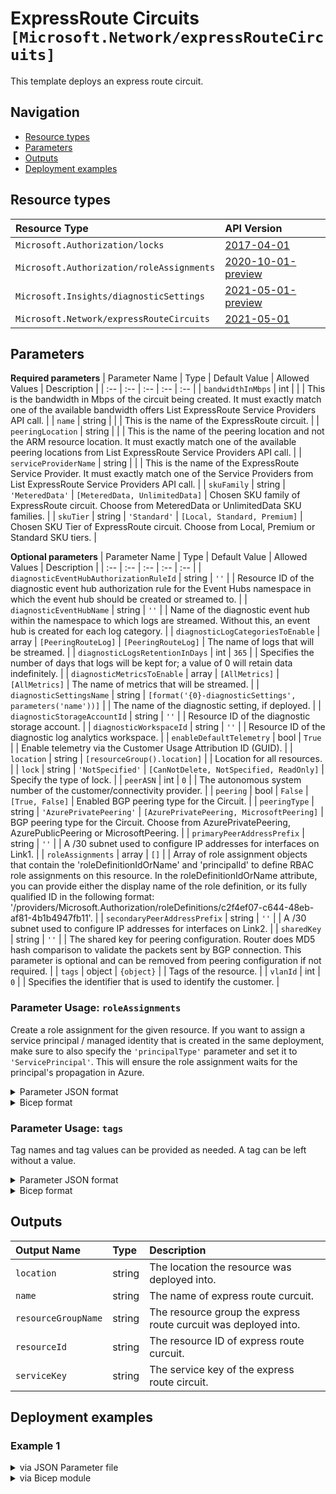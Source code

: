 # ExpressRoute Circuits `[Microsoft.Network/expressRouteCircuits]`

This template deploys an express route circuit.

## Navigation

- [Resource types](#Resource-types)
- [Parameters](#Parameters)
- [Outputs](#Outputs)
- [Deployment examples](#Deployment-examples)

## Resource types

| Resource Type | API Version |
| :-- | :-- |
| `Microsoft.Authorization/locks` | [2017-04-01](https://docs.microsoft.com/en-us/azure/templates/Microsoft.Authorization/2017-04-01/locks) |
| `Microsoft.Authorization/roleAssignments` | [2020-10-01-preview](https://docs.microsoft.com/en-us/azure/templates/Microsoft.Authorization/2020-10-01-preview/roleAssignments) |
| `Microsoft.Insights/diagnosticSettings` | [2021-05-01-preview](https://docs.microsoft.com/en-us/azure/templates/Microsoft.Insights/2021-05-01-preview/diagnosticSettings) |
| `Microsoft.Network/expressRouteCircuits` | [2021-05-01](https://docs.microsoft.com/en-us/azure/templates/Microsoft.Network/2021-05-01/expressRouteCircuits) |

## Parameters

**Required parameters**
| Parameter Name | Type | Default Value | Allowed Values | Description |
| :-- | :-- | :-- | :-- | :-- |
| `bandwidthInMbps` | int |  |  | This is the bandwidth in Mbps of the circuit being created. It must exactly match one of the available bandwidth offers List ExpressRoute Service Providers API call. |
| `name` | string |  |  | This is the name of the ExpressRoute circuit. |
| `peeringLocation` | string |  |  | This is the name of the peering location and not the ARM resource location. It must exactly match one of the available peering locations from List ExpressRoute Service Providers API call. |
| `serviceProviderName` | string |  |  | This is the name of the ExpressRoute Service Provider. It must exactly match one of the Service Providers from List ExpressRoute Service Providers API call. |
| `skuFamily` | string | `'MeteredData'` | `[MeteredData, UnlimitedData]` | Chosen SKU family of ExpressRoute circuit. Choose from MeteredData or UnlimitedData SKU families. |
| `skuTier` | string | `'Standard'` | `[Local, Standard, Premium]` | Chosen SKU Tier of ExpressRoute circuit. Choose from Local, Premium or Standard SKU tiers. |

**Optional parameters**
| Parameter Name | Type | Default Value | Allowed Values | Description |
| :-- | :-- | :-- | :-- | :-- |
| `diagnosticEventHubAuthorizationRuleId` | string | `''` |  | Resource ID of the diagnostic event hub authorization rule for the Event Hubs namespace in which the event hub should be created or streamed to. |
| `diagnosticEventHubName` | string | `''` |  | Name of the diagnostic event hub within the namespace to which logs are streamed. Without this, an event hub is created for each log category. |
| `diagnosticLogCategoriesToEnable` | array | `[PeeringRouteLog]` | `[PeeringRouteLog]` | The name of logs that will be streamed. |
| `diagnosticLogsRetentionInDays` | int | `365` |  | Specifies the number of days that logs will be kept for; a value of 0 will retain data indefinitely. |
| `diagnosticMetricsToEnable` | array | `[AllMetrics]` | `[AllMetrics]` | The name of metrics that will be streamed. |
| `diagnosticSettingsName` | string | `[format('{0}-diagnosticSettings', parameters('name'))]` |  | The name of the diagnostic setting, if deployed. |
| `diagnosticStorageAccountId` | string | `''` |  | Resource ID of the diagnostic storage account. |
| `diagnosticWorkspaceId` | string | `''` |  | Resource ID of the diagnostic log analytics workspace. |
| `enableDefaultTelemetry` | bool | `True` |  | Enable telemetry via the Customer Usage Attribution ID (GUID). |
| `location` | string | `[resourceGroup().location]` |  | Location for all resources. |
| `lock` | string | `'NotSpecified'` | `[CanNotDelete, NotSpecified, ReadOnly]` | Specify the type of lock. |
| `peerASN` | int | `0` |  | The autonomous system number of the customer/connectivity provider. |
| `peering` | bool | `False` | `[True, False]` | Enabled BGP peering type for the Circuit. |
| `peeringType` | string | `'AzurePrivatePeering'` | `[AzurePrivatePeering, MicrosoftPeering]` | BGP peering type for the Circuit. Choose from AzurePrivatePeering, AzurePublicPeering or MicrosoftPeering. |
| `primaryPeerAddressPrefix` | string | `''` |  | A /30 subnet used to configure IP addresses for interfaces on Link1. |
| `roleAssignments` | array | `[]` |  | Array of role assignment objects that contain the 'roleDefinitionIdOrName' and 'principalId' to define RBAC role assignments on this resource. In the roleDefinitionIdOrName attribute, you can provide either the display name of the role definition, or its fully qualified ID in the following format: '/providers/Microsoft.Authorization/roleDefinitions/c2f4ef07-c644-48eb-af81-4b1b4947fb11'. |
| `secondaryPeerAddressPrefix` | string | `''` |  | A /30 subnet used to configure IP addresses for interfaces on Link2. |
| `sharedKey` | string | `''` |  | The shared key for peering configuration. Router does MD5 hash comparison to validate the packets sent by BGP connection. This parameter is optional and can be removed from peering configuration if not required. |
| `tags` | object | `{object}` |  | Tags of the resource. |
| `vlanId` | int | `0` |  | Specifies the identifier that is used to identify the customer. |


### Parameter Usage: `roleAssignments`

Create a role assignment for the given resource. If you want to assign a service principal / managed identity that is created in the same deployment, make sure to also specify the `'principalType'` parameter and set it to `'ServicePrincipal'`. This will ensure the role assignment waits for the principal's propagation in Azure.

<details>

<summary>Parameter JSON format</summary>

```json
"roleAssignments": {
    "value": [
        {
            "roleDefinitionIdOrName": "Reader",
            "description": "Reader Role Assignment",
            "principalIds": [
                "12345678-1234-1234-1234-123456789012", // object 1
                "78945612-1234-1234-1234-123456789012" // object 2
            ]
        },
        {
            "roleDefinitionIdOrName": "/providers/Microsoft.Authorization/roleDefinitions/c2f4ef07-c644-48eb-af81-4b1b4947fb11",
            "principalIds": [
                "12345678-1234-1234-1234-123456789012" // object 1
            ],
            "principalType": "ServicePrincipal"
        }
    ]
}
```

</details>

<details>

<summary>Bicep format</summary>

```bicep
roleAssignments: [
    {
        roleDefinitionIdOrName: 'Reader'
        description: 'Reader Role Assignment'
        principalIds: [
            '12345678-1234-1234-1234-123456789012' // object 1
            '78945612-1234-1234-1234-123456789012' // object 2
        ]
    }
    {
        roleDefinitionIdOrName: '/providers/Microsoft.Authorization/roleDefinitions/c2f4ef07-c644-48eb-af81-4b1b4947fb11'
        principalIds: [
            '12345678-1234-1234-1234-123456789012' // object 1
        ]
        principalType: 'ServicePrincipal'
    }
]
```

</details>
<p>

### Parameter Usage: `tags`

Tag names and tag values can be provided as needed. A tag can be left without a value.

<details>

<summary>Parameter JSON format</summary>

```json
"tags": {
    "value": {
        "Environment": "Non-Prod",
        "Contact": "test.user@testcompany.com",
        "PurchaseOrder": "1234",
        "CostCenter": "7890",
        "ServiceName": "DeploymentValidation",
        "Role": "DeploymentValidation"
    }
}
```

</details>

<details>

<summary>Bicep format</summary>

```bicep
tags: {
    Environment: 'Non-Prod'
    Contact: 'test.user@testcompany.com'
    PurchaseOrder: '1234'
    CostCenter: '7890'
    ServiceName: 'DeploymentValidation'
    Role: 'DeploymentValidation'
}
```

</details>
<p>

## Outputs

| Output Name | Type | Description |
| :-- | :-- | :-- |
| `location` | string | The location the resource was deployed into. |
| `name` | string | The name of express route curcuit. |
| `resourceGroupName` | string | The resource group the express route curcuit was deployed into. |
| `resourceId` | string | The resource ID of express route curcuit. |
| `serviceKey` | string | The service key of the express route circuit. |

## Deployment examples

<h3>Example 1</h3>

<details>

<summary>via JSON Parameter file</summary>

```json
{
    "$schema": "https://schema.management.azure.com/schemas/2019-04-01/deploymentParameters.json#",
    "contentVersion": "1.0.0.0",
    "parameters": {
        "name": {
            "value": "<<namePrefix>>-az-erc-x-001"
        },
        "serviceProviderName": {
            "value": "Equinix"
        },
        "peeringLocation": {
            "value": "Amsterdam"
        },
        "bandwidthInMbps": {
            "value": 50
        },
        "skuTier": {
            "value": "Standard"
        },
        "skuFamily": {
            "value": "MeteredData"
        },
        "roleAssignments": {
            "value": [
                {
                    "roleDefinitionIdOrName": "Reader",
                    "principalIds": [
                        "<<deploymentSpId>>"
                    ]
                }
            ]
        },
        "diagnosticLogsRetentionInDays": {
            "value": 7
        },
        "diagnosticStorageAccountId": {
            "value": "/subscriptions/<<subscriptionId>>/resourceGroups/validation-rg/providers/Microsoft.Storage/storageAccounts/adp<<namePrefix>>azsax001"
        },
        "diagnosticWorkspaceId": {
            "value": "/subscriptions/<<subscriptionId>>/resourcegroups/validation-rg/providers/microsoft.operationalinsights/workspaces/adp-<<namePrefix>>-az-law-x-001"
        },
        "diagnosticEventHubAuthorizationRuleId": {
            "value": "/subscriptions/<<subscriptionId>>/resourceGroups/validation-rg/providers/Microsoft.EventHub/namespaces/adp-<<namePrefix>>-az-evhns-x-001/AuthorizationRules/RootManageSharedAccessKey"
        },
        "diagnosticEventHubName": {
            "value": "adp-<<namePrefix>>-az-evh-x-001"
        }
    }
}

```

</details>

<details>

<summary>via Bicep module</summary>

```bicep
module expressRouteCircuits './Microsoft.Network/expressRouteCircuits/deploy.bicep' = {
  name: '${uniqueString(deployment().name)}-expressRouteCircuits'
  params: {
      diagnosticLogsRetentionInDays: 7
      name: '<<namePrefix>>-az-erc-x-001'
      diagnosticEventHubName: 'adp-<<namePrefix>>-az-evh-x-001'
      bandwidthInMbps: 50
      roleAssignments: [
        {
          roleDefinitionIdOrName: 'Reader'
          principalIds: [
            '<<deploymentSpId>>'
          ]
        }
      ]
      skuFamily: 'MeteredData'
      diagnosticStorageAccountId: '/subscriptions/<<subscriptionId>>/resourceGroups/validation-rg/providers/Microsoft.Storage/storageAccounts/adp<<namePrefix>>azsax001'
      diagnosticEventHubAuthorizationRuleId: '/subscriptions/<<subscriptionId>>/resourceGroups/validation-rg/providers/Microsoft.EventHub/namespaces/adp-<<namePrefix>>-az-evhns-x-001/AuthorizationRules/RootManageSharedAccessKey'
      skuTier: 'Standard'
      peeringLocation: 'Amsterdam'
      serviceProviderName: 'Equinix'
      diagnosticWorkspaceId: '/subscriptions/<<subscriptionId>>/resourcegroups/validation-rg/providers/microsoft.operationalinsights/workspaces/adp-<<namePrefix>>-az-law-x-001'
  }
```

</details>
<p>
